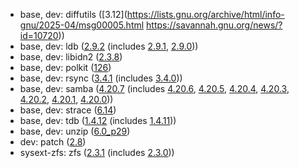 - base, dev: diffutils ([3.12](https://lists.gnu.org/archive/html/info-gnu/2025-04/msg00005.html https://savannah.gnu.org/news/?id=10720))
- base, dev: ldb ([2.9.2](https://gitlab.com/samba-team/samba/-/commit/42bfbb012f9c1c9054cdfb510ae4a50a3f12b384) (includes [2.9.1](https://gitlab.com/samba-team/samba/-/commit/3dd39600da3c0bedeae9f033c1333eb6b0f4ff33), [2.9.0](https://gitlab.com/samba-team/samba/-/commit/ec91204387bd7f5c5a8d8df8534c6ca59b491ac5)))
- base, dev: libidn2 ([2.3.8](https://gitlab.com/libidn/libidn2/-/blob/v2.3.8/NEWS))
- base, dev: polkit ([126](https://github.com/polkit-org/polkit/blob/126/NEWS.md))
- base, dev: rsync ([3.4.1](https://download.samba.org/pub/rsync/NEWS#3.4.1) (includes [3.4.0](https://download.samba.org/pub/rsync/NEWS#3.4.0)))
- base, dev: samba ([4.20.7](https://gitlab.com/samba-team/samba/-/blob/samba-4.20.7/WHATSNEW.txt) (includes [4.20.6](https://gitlab.com/samba-team/samba/-/blob/samba-4.20.6/WHATSNEW.txt), [4.20.5](https://gitlab.com/samba-team/samba/-/blob/samba-4.20.5/WHATSNEW.txt), [4.20.4](https://gitlab.com/samba-team/samba/-/blob/samba-4.20.4/WHATSNEW.txt), [4.20.3](https://gitlab.com/samba-team/samba/-/blob/samba-4.20.3/WHATSNEW.txt), [4.20.2](https://gitlab.com/samba-team/samba/-/blob/samba-4.20.2/WHATSNEW.txt), [4.20.1](https://gitlab.com/samba-team/samba/-/blob/samba-4.20.1/WHATSNEW.txt), [4.20.0](https://gitlab.com/samba-team/samba/-/blob/samba-4.20.0/WHATSNEW.txt)))
- base, dev: strace ([6.14](https://github.com/strace/strace/releases/tag/v6.14))
- base, dev: tdb ([1.4.12](https://gitlab.com/samba-team/samba/-/commit/6b10cfbaf2c522cceb48c610c18656d2d69cf60b) (includes [1.4.11](https://gitlab.com/samba-team/samba/-/commit/93a6656c13facdb8565f90954428c4cf800bfc36)))
- base, dev: unzip ([6.0_p29](https://metadata.ftp-master.debian.org/changelogs//main/u/unzip/unzip_6.0-29_changelog))
- dev: patch ([2.8](https://lists.gnu.org/archive/html/info-gnu/2025-03/msg00014.html))
- sysext-zfs: zfs ([2.3.1](https://github.com/openzfs/zfs/releases/tag/zfs-2.3.1) (includes [2.3.0](https://github.com/openzfs/zfs/releases/tag/zfs-2.3.0)))
